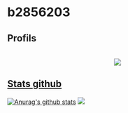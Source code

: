 # **b2856203** 
## Profils
<div align="center">
  <br>
  <a href="https://discord.com/users/863382147615424543">
  <img src="https://cdn.discordapp.com/attachments/788756990917869588/918421490746159114/logoDiscord.png">
 </div>
   
## Stats github
[![Anurag's github stats](https://github-readme-stats.vercel.app/api?username=geekylandmcbot)](https://github.com/anuraghazra/github-readme-stats)
![](https://github-readme-streak-stats.herokuapp.com/?user=geekylandmcbot)
